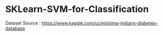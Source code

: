 # SKLearn-SVM-for-Classification

Dataset Source : https://www.kaggle.com/uciml/pima-indians-diabetes-database
